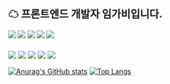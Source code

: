 ## ☁ 프론트엔드 개발자 임가비입니다.

##### <img src="https://img.shields.io/badge/HTML5-E34F26?style=for-the-badge&logo=html5&logoColor=white"> <img src="https://img.shields.io/badge/CSS-1572B6?style=for-the-badge&logo=css3&logoColor=white"> <img src="https://img.shields.io/badge/JAVASCRIPT-F7DF1E?style=for-the-badge&logo=javascript&logoColor=black"> <img src="https://img.shields.io/badge/tTYPESCRIPT-1572B6?style=for-the-badge&logo=typescript&logoColor=white"> <img src="https://img.shields.io/badge/PYTHON-3776AB?style=for-the-badge&logo=Python&logoColor=white">
<img src="https://img.shields.io/badge/REACT-61DAFB?style=for-the-badge&logo=react&logoColor=black"> <img src="https://img.shields.io/badge/NEXT.JS-000000?style=for-the-badge&logo=next.js&logoColor=white"> <img src="https://img.shields.io/badge/REACT NATIVE-61DAFB?style=for-the-badge&logo=react&logoColor=black"> <img src="https://img.shields.io/badge/firebase-FFCA28?style=for-the-badge&logo=firebase&logoColor=white"> <img src="https://img.shields.io/badge/STYLED COMPONENTS-DB7093?style=for-the-badge&logo=styled components&logoColor=white">  

[![Anurag's GitHub stats](https://github-readme-stats.vercel.app/api?username=limgabi)](https://github.com/깃허브아이디/github-readme-stats)
[![Top Langs](https://github-readme-stats.vercel.app/api/top-langs/?username=limgabi&layout=compact)](https://github.com/anuraghazra/github-readme-stats)
<!--
**Limgabi/Limgabi** is a ✨ _special_ ✨ repository because its `README.md` (this file) appears on your GitHub profile.

Here are some ideas to get you started:

- 🔭 I’m currently working on ...
- 🌱 I’m currently learning ...
- 👯 I’m looking to collaborate on ...
- 🤔 I’m looking for help with ...
- 💬 Ask me about ...
- 📫 How to reach me: ...
- 😄 Pronouns: ...
- ⚡ Fun fact: ...
-->
